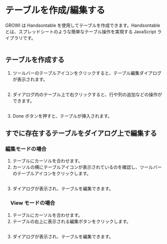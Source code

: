 # テーブルを作成/編集する

GROWI は Handsontable を使用してテーブルを作成できます。Handsontable とは、スプレッドシートのような簡単なテーブル操作を実現する JavaScript ライブラリです。

<img :src="$withBase('/assets/images/table.png')" alt="">

## テーブルを作成する

1. ツールバーのテーブルアイコンをクリックすると、テーブル編集ダイアログが表示されます。

  <img :src="$withBase('/assets/images/table_button.png')" alt="">

2. ダイアログ内のテーブル上で右クリックすると、行や列の追加などの操作ができます。

  <img :src="$withBase('/assets/images/insert_columns.png')" alt="">

3. Done ボタンを押すと、テーブルが挿入されます。

## すでに存在するテーブルをダイアログ上で編集する

### 編集モードの場合

1. テーブルにカーソルを合わせます。
2. カーソルの横にテーブルアイコンが表示されているのを確認し、ツールバーのテーブルアイコンをクリックします。

  <img :src="$withBase('/assets/images/edit_exists_table.png')" alt="">

3. ダイアログが表示され、テーブルを編集できます。

### 　View モードの場合

1. テーブルにカーソルを合わせます。
2. テーブルの右上に表示される編集ボタンをクリックします。

  <img :src="$withBase('/assets/images/edit_exists_table_view.png')" alt="">

3. ダイアログが表示され、テーブルを編集できます。
